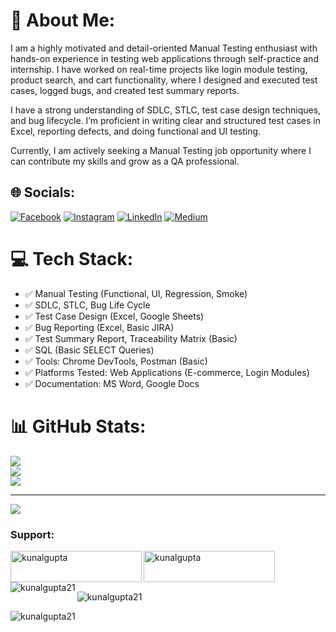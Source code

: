 # 💫 About Me:
I am a highly motivated and detail-oriented Manual Testing enthusiast with hands-on experience in testing web applications through self-practice and internship. I have worked on real-time projects like login module testing, product search, and cart functionality, where I designed and executed test cases, logged bugs, and created test summary reports.

I have a strong understanding of SDLC, STLC, test case design techniques, and bug lifecycle. I’m proficient in writing clear and structured test cases in Excel, reporting defects, and doing functional and UI testing.

Currently, I am actively seeking a Manual Testing job opportunity where I can contribute my skills and grow as a QA professional.


## 🌐 Socials:
[![Facebook](https://img.shields.io/badge/Facebook-%231877F2.svg?logo=Facebook&logoColor=white)](https://facebook.com/https://www.facebook.com/profile.php?id=100052468442735&mibextid=ZbWKwL) [![Instagram](https://img.shields.io/badge/Instagram-%23E4405F.svg?logo=Instagram&logoColor=white)](https://instagram.com/https://www.instagram.com/manak_kunal_/profilecard/?igsh=Nmd4amNpOHdpM3k5) [![LinkedIn](https://img.shields.io/badge/LinkedIn-%230077B5.svg?logo=linkedin&logoColor=white)](https://linkedin.com/in/www.linkedin.com/in/kunal-gupta-a44a49303) [![Medium](https://img.shields.io/badge/Medium-12100E?logo=medium&logoColor=white)](https://medium.com/@https://medium.com/@kunalguptaparsa) 

# 💻 Tech Stack:

- ✅ Manual Testing (Functional, UI, Regression, Smoke)
- ✅ SDLC, STLC, Bug Life Cycle
- ✅ Test Case Design (Excel, Google Sheets)
- ✅ Bug Reporting (Excel, Basic JIRA)
- ✅ Test Summary Report, Traceability Matrix (Basic)
- ✅ SQL (Basic SELECT Queries)
- ✅ Tools: Chrome DevTools, Postman (Basic)
- ✅ Platforms Tested: Web Applications (E-commerce, Login Modules)
- ✅ Documentation: MS Word, Google Docs

# 📊 GitHub Stats:
![](https://github-readme-stats.vercel.app/api?username=kunalgupta70&theme=dark&hide_border=false&include_all_commits=false&count_private=false)<br/>
![](https://github-readme-streak-stats.herokuapp.com/?user=kunalgupta70&theme=dark&hide_border=false)<br/>
![](https://github-readme-stats.vercel.app/api/top-langs/?username=kunalgupta70&theme=dark&hide_border=false&include_all_commits=false&count_private=false&layout=compact)

---
[![](https://visitcount.itsvg.in/api?id=kunalgupta70&icon=0&color=0)](https://visitcount.itsvg.in)

<!-- Proudly created with GPRM ( https://gprm.itsvg.in ) -->

<h3 align="left">Support:</h3>
<p><a href="https://www.buymeacoffee.com/kunalgupta"> <img align="left" src="https://cdn.buymeacoffee.com/buttons/v2/default-yellow.png" height="50" width="210" alt="kunalgupta" /></a><a href="https://ko-fi.com/kunalgupta"> <img align="left" src="https://cdn.ko-fi.com/cdn/kofi3.png?v=3" height="50" width="210" alt="kunalgupta" /></a></p><br><br>

<p><img align="left" src="https://github-readme-stats.vercel.app/api/top-langs?username=kunalgupta21&show_icons=true&locale=en&layout=compact" alt="kunalgupta21" /></p>

<p>&nbsp;<img align="center" src="https://github-readme-stats.vercel.app/api?username=kunalgupta21&show_icons=true&locale=en" alt="kunalgupta21" /></p>

<p><img align="center" src="https://github-readme-streak-stats.herokuapp.com/?user=kunalgupta21&" alt="kunalgupta21" /></p>
